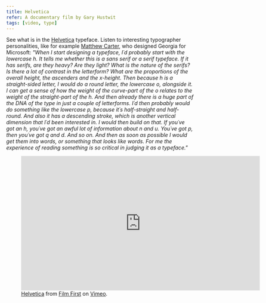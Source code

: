 ```yaml
---
title: Helvetica
refer: A documentary film by Gary Hustwit
tags: [video, type]
---
```

See what is in the [Helvetica](https://vimeo.com/ondemand/helvetica3) typeface. Listen to interesting typographer personalities, like for example [Matthew Carter](https://www.myfonts.com/person/Matthew_Carter/), who designed Georgia for Microsoft: *"When I start designing a typeface, I´d probably start with the lowercase h. It tells me whether this is a sans serif or a serif typeface. If it has serifs, are they heavy? Are they light? What is the nature of the serifs? Is there a lot of contrast in the letterform? What are the proportions of the overall height, the ascenders and the x-height. Then because h is a straight-sided letter, I would  do a round letter, the lowercase o, alongside it. I can get a sense of how the weight of the curve-part of the o relates to the weight of the straight-part of the h. And then already there is a huge part of the DNA of the type in just a couple of letterforms. I´d then probably would do something like the lowercase p, because it´s half-straight and half-round. And also it has a descending stroke, which is another vertical dimension that I´d been interested in. I would then build on that. If you´ve got an h, you´ve got an awful lot of information about n and u. You´ve got p, then you´ve got q and d. And so on. And then as soon as possible I would get them into words, or something that looks like words. For me the experience of reading something is so critical in judging it as a typeface."*

<figure>
<iframe src="https://player.vimeo.com/video/232871579" width="640" height="360" frameborder="0" allow="autoplay; fullscreen" allowfullscreen></iframe>
<figcaption><a href="https://vimeo.com/232871579">Helvetica</a> from <a href="https://vimeo.com/user7112450">Film First</a> on <a href="https://vimeo.com">Vimeo</a>.</figcaption>
</figure>